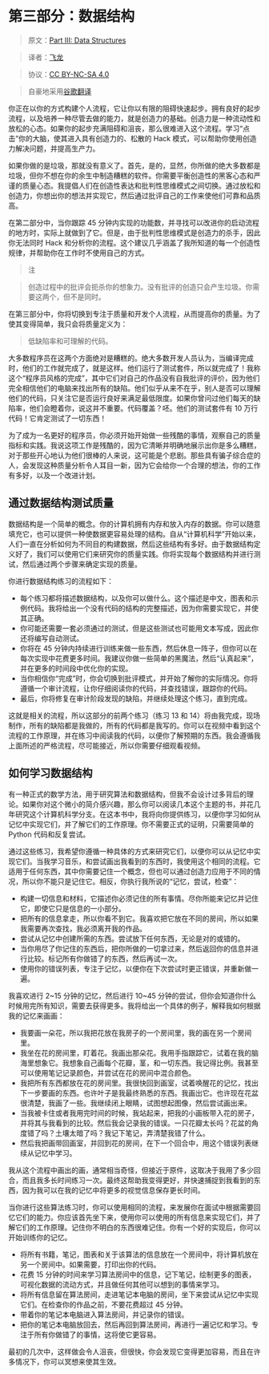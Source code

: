 # 第三部分：数据结构

> 原文：[Part III: Data Structures](https://learncodethehardway.org/more-python-book/part2.html)

> 译者：[飞龙](https://github.com/wizardforcel)

> 协议：[CC BY-NC-SA 4.0](http://creativecommons.org/licenses/by-nc-sa/4.0/)

> 自豪地采用[谷歌翻译](https://translate.google.cn/)

你正在以你的方式构建个人流程，它让你以有限的阻碍快速起步。拥有良好的起步流程，以及培养一种尽管去做的能力，就是创造力的基础。创造力是一种流动性和放松的心态。如果你的起步充满阻碍和沮丧，那么很难进入这个流程。学习“点击”你的大脑，使其进入具有创造力的、松散的 Hack 模式，可以帮助你使用创造力解决问题，并提高生产力。

如果你做的是垃圾，那就没有意义了。首先，是的，显然，你所做的绝大多数都是垃圾，但你不想在你的余生中制造糟糕的软件。你需要平衡创造性的黑客心态和严谨的质量心态。我提倡人们在创​​造性表达和批判性思维模式之间切换。通过放松和创造力，你想出你的想法并实现它，然后通过批评自己的工作来使他们可靠和品质高。

在第二部分中，当你跟踪 45 分钟内实现的功能数，并寻找可以改进你的启动流程的地方时，实际上就做到了它。但是，由于批判性思维模式是创造力的杀手，因此你无法同时 Hack 和分析你的流程。这个建议几乎涵盖了我所知道的每一个创造性规律，并帮助你在工作时不使用自己的方式。

> 注

> 创造过程中的批评会扼杀你的想象力。没有批评的创造只会产生垃圾。你需要这两个，但不是同时。

在第三部分中，你将切换到专注于质量和开发个人流程，从而提高你的质量。为了使其变得简单，我只会将质量定义为：

> 低缺陷率和可理解的代码。

大多数程序员在这两个方面绝对是糟糕的。绝大多数开发人员认为，当编译完成时，他们的工作就完成了，就是这样。他们运行了测试套件，所以就完成了！我称这个“程序员风格的完成”，其中它们对自己的作品没有自我批评的评价，因为他们完全相信他们的电脑来找出所有的缺陷。他们似乎从来不在乎，别人是否可以理解他们的代码，只关注它是否运行良好来满足最低限度。如果你曾问过他们每天的缺陷率，他们会瞪着你，说这并不重要。代码覆盖？呸。他们的测试套件有 10 万行代码！它肯定测试了一切东西！

为了成为一名更好的程序员，你必须开始开始做一些残酷的事情，观察自己的质量指标和实践。我说这项工作是残酷的，因为它清晰并明确地展示出你是多么糟糕，对于那些开心地认为他们很棒的人来说，这可能是个悲剧。那些具有骗子综合症的人，会发现这种质量分析令人耳目一新，因为它会给你一个合理的想法，你的工作有多好，以及一个改进计划。

## 通过数据结构测试质量

数据结构是一个简单的概念。你的计算机拥有内存和放入内存的数据。你可以随意填充它，也可以提供一种使数据更容易处理的结构。自从“计算机科学”开始以来，人们一直在分析如何为不同目的构建数据，然后这些结构有多好。由于数据结构定义好了，我们可以使用它们来研究你的质量实践。你将实现每个数据结构并进行测试，然后通过两个步骤来确定实现的质量。

你进行数据结构练习的流程如下：

+   每个练习都将描述数据结构，以及你可以做什么。这个描述是中文，图表和示例代码。我将给出一个没有代码的结构的完整描述，因为你需要实现它，并使其正确。
+   你可能还需要一套必须通过的测试，但是这些测试也可能用文本写成，因此你还将编写自动测试。
+   你将在 45 分钟内持续进行训练来做一些东西，然后休息一阵子，但你可以在每次实现中花费更多时间。我建议你做一些简单的黑魔法，然后“认真起来”，并在更多的时间段中优化你的实现。
+   当你相信你“完成”时，你会切换到批评模式，并开始了解你的实际情况。你将遵循一个审计流程，让你仔细阅读你的代码，并查找错误，跟踪你的代码。
+   最后，你将修复在审计阶段发现的缺陷，并继续处理这个练习，直到完成。

这就是相关的流程，所以这部分的前两个练习（练习 13 和 14）将由我完成，现场制作，所有的缺陷都是我做的，所有的代码都是我写的。你可以在视频中看到这个流程的工作原理，并在练习中阅读我的代码，以便你了解预期的东西。我会遵循我上面所述的严格流程，尽可能接近，所以你需要仔细观看视频。

## 如何学习数据结构

有一种正式的数学方法，用于研究算法和数据结构，但我不会设计过多背后的理论。如果你对这个微小的简介感兴趣，那么你可以阅读几本这个主题的书，并花几年研究这个计算机科学分支。在这本书中，我将向你提供练习，以便你学习如何从记忆中实现它们，并了解它们的工作原理。你不需要正式的证明，只需要简单的 Python 代码和反复尝试。

通过这些练习，我希望你遵循一种具体的方式来研究它们，以便你可以从记忆中实现它们。当我学习音乐，和尝试画出我看到的东西时，我使用这个相同的流程。它适用于任何东西，其中你需要记住一个概念，但也可以通过创造力应用于不同的情况，所以你不能只是记住它。相反，你执行我所说的“记忆，尝试，检查”：

+   构建一切信息和材料，它描述你必须记住的所有事情。尽你所能来记忆并记住它，即使它只是信息的一小部分。
+   把所有的信息拿走，所以你看不到它。我喜欢把它放在不同的房间，所以如果我需要再次查找，我必须离开我的作品。
+   尝试从记忆中创建所需的东西。尝试放下任何东西，无论是对的或错的。
+   当你用尽了你记住的东西后，把你所做的一切拿过来，然后返回你的信息并进行比较。标记所有你做错了的东西，然后再试一次。
+   使用你的错误列表，专注于记忆，以便你在下次尝试时更正错误，并重新做一遍。

我喜欢进行 2~15 分钟的记忆，然后进行 10~45 分钟的尝试，但你会知道你什么时候用完所有知识，需要去获得更多。我将给出一个具体的例子，解释我如何根据我的记忆来画画：

+   我要画一朵花，所以我把花放在我房子的一个房间里，我的画在另一个房间里。
+   我坐在花的房间里，盯着花。我画出那朵花。我用手指跟踪它，试着在我的脑海里想象它。我想象自己画每个花瓣，茎，和一切东西。我记得比例。我甚至可以使用笔记记录颜色，并尝试在花的房间中混合颜色。
+   我把所有东西都放在花的房间里。我很快回到画室，试着唤醒花的记忆，找出下一步要画的东西。也许叶子是我最终熟悉的东西。我画出它。也许现在花盆很清楚，我画了一些。我继续闭上眼​​睛，试图想起图像，然后尝试画出来。
+   当我被卡住或者我用完时间的时候，我站起来，把我的小画板带入花的房子，并将其与我看到的比较。然后我会记录我的错误。一只花瓣太长吗？花盆的角度错了吗？土壤太暗了吗？我记下笔记，弄清楚我错了什么。
+   然后我把画带回画室，并回到花的房间，在下一个回合中，用这个错误列表继续从记忆中学习。

我从这个流程中画出的画，通常相当奇怪，但接近于原件，这取决于我用了多少回合，而且我多长时间练习一次。最终这帮助我变得更好，并快速捕捉到我看到的东西，因为我可以在我的记忆中将更多的视觉信息保存更长时间。

当你进行这些算法练习时，你可以使用相同的流程，来发展你在面试中根据需要回忆它们的能力。你应该首先坐下来，使用你可以使用的所有信息来实现它们，并了解它们的工作原理。记住你不明白的东西很难记住。你有一个好的实现后，你可以开始训练你的记忆。

+   将所有书籍，笔记，图表和关于该算法的信息放在一个房间中，将计算机放在另一个房间中。如果需要，打印出你的代码。
+   花费 15 分钟的时间来学习算法房间中的信息，记下笔记，绘制更多的图表，可视化数据的流动方式，并且做任何其他可以想到的事情来学习。
+   将所有信息留在算法房间，走进笔记本电脑的房间，坐下来尝试从记忆中实现它们。在检查你的作品之前，不要花费超过 45 分钟。
+   带着你的笔记本电脑进入算法房间，并记录你的错误。
+   把你的笔记本电脑放回去，然后再回到算法房间，再进行一遍记忆和学习。专注于所有你做错了的事情，这将使它更容易。

最初的几次中，这样做会令人沮丧，但很快，你会发现它变得更加容易，而且在许多情况下，你可以冥想来使其生效。
